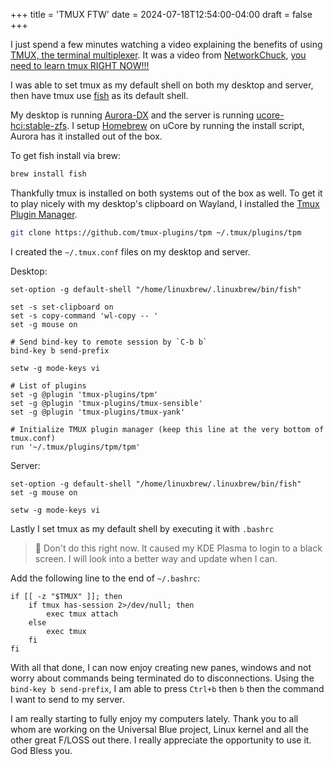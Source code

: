 +++
title = 'TMUX FTW'
date = 2024-07-18T12:54:00-04:00
draft = false
+++

I just spend a few minutes watching a video explaining the benefits of using [TMUX, the terminal multiplexer](https://github.com/tmux/tmux/wiki). It was a video from [NetworkChuck](https://www.youtube.com/@NetworkChuck), [you need to learn tmux RIGHT NOW!!!](https://www.youtube.com/watch?v=nTqu6w2wc68)

I was able to set tmux as my default shell on both my desktop and server, then have tmux use [fish](https://fishshell.com/) as its default shell.

My desktop is running [Aurora-DX](https://getaurora.dev/) and the server is running [ucore-hci:stable-zfs](https://github.com/ublue-os/ucore?tab=readme-ov-file#ucore-hci). I setup [Homebrew](https://brew.sh/) on uCore by running the install script, Aurora has it installed out of the box.

To get fish install via brew:
```bash
brew install fish
```

Thankfully tmux is installed on both systems out of the box as well. To get it to play nicely with my desktop's clipboard on Wayland, I installed the [Tmux Plugin Manager](https://github.com/tmux-plugins/tpm).
```bash
git clone https://github.com/tmux-plugins/tpm ~/.tmux/plugins/tpm
```

I created the `~/.tmux.conf` files on my desktop and server.

Desktop:
```file
set-option -g default-shell "/home/linuxbrew/.linuxbrew/bin/fish"

set -s set-clipboard on
set -s copy-command 'wl-copy -- '
set -g mouse on

# Send bind-key to remote session by `C-b b`
bind-key b send-prefix

setw -g mode-keys vi

# List of plugins
set -g @plugin 'tmux-plugins/tpm'
set -g @plugin 'tmux-plugins/tmux-sensible'
set -g @plugin 'tmux-plugins/tmux-yank'

# Initialize TMUX plugin manager (keep this line at the very bottom of tmux.conf)
run '~/.tmux/plugins/tpm/tpm'
```

Server:
```file
set-option -g default-shell "/home/linuxbrew/.linuxbrew/bin/fish"
set -g mouse on

setw -g mode-keys vi
```

Lastly I set tmux as my default shell by executing it with `.bashrc`

>🛑 Don't do this right now. It caused my KDE Plasma to login to a black screen. I will look into a better way and update when I can.

Add the following line to the end of `~/.bashrc`:
```file
if [[ -z "$TMUX" ]]; then
    if tmux has-session 2>/dev/null; then
        exec tmux attach
    else
        exec tmux
    fi
fi
```

With all that done, I can now enjoy creating new panes, windows and not worry about commands being terminated do to disconnections. Using the `bind-key b send-prefix`, I am able to press `Ctrl+b` then `b` then the command I want to send to my server.

I am really starting to fully enjoy my computers lately. Thank you to all whom are working on the Universal Blue project, Linux kernel and all the other great F/LOSS out there. I really appreciate the opportunity to use it. God Bless you.